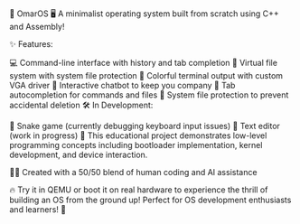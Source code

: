 🚀 OmarOS
🖥️ A minimalist operating system built from scratch using C++ and Assembly!

✨ Features:

💻 Command-line interface with history and tab completion
📁 Virtual file system with system file protection
🎨 Colorful terminal output with custom VGA driver
🤖 Interactive chatbot to keep you company
🔄 Tab autocompletion for commands and files
🔐 System file protection to prevent accidental deletion
🛠️ In Development:

🐍 Snake game (currently debugging keyboard input issues)
📝 Text editor (work in progress)
🔧 This educational project demonstrates low-level programming concepts including bootloader implementation, kernel development, and device interaction.

👨‍💻 Created with a 50/50 blend of human coding and AI assistance

🔥 Try it in QEMU or boot it on real hardware to experience the thrill of building an OS from the ground up! Perfect for OS development enthusiasts and learners! 🌟
